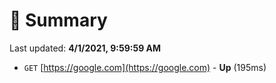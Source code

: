# 📖 Summary
Last updated: **4/1/2021, 9:59:59 AM**

- `GET` [https://google.com](https://google.com) - **Up** (195ms)
